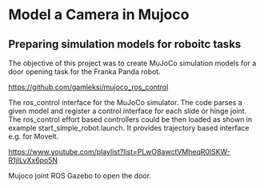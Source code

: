 # Model a Camera in Mujoco



## Preparing simulation models for roboitc tasks

The objective of this project was to create MuJoCo simulation models for a door opening task for the Franka Panda robot.

https://github.com/gamleksi/mujoco_ros_control

The ros_control interface for the MuJoCo simulator. The code parses a given model and register a control interface for each slide or hinge joint. The ros_control effort based controllers could be then loaded as shown in example start_simple_robot.launch. It provides trajectory based interface e.g. for MoveIt.

https://www.youtube.com/playlist?list=PLwO8awctVMheqR0lSKW-R1jILyXx6po5N

Mujoco joint ROS Gazebo to open the door.